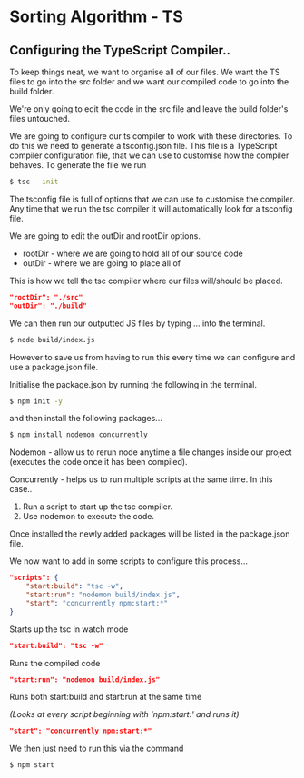 # Sorting Algorithm - TS

## Configuring the TypeScript Compiler..

To keep things neat, we want to organise all of our files. We want the TS files to go into the src folder and we want our compiled code to go into the build folder.

We're only going to edit the code in the src file and leave the build folder's files untouched.

We are going to configure our ts compiler to work with these directories.
To do this we need to generate a tsconfig.json file. This file is a TypeScript compiler configuration file, that we can use to customise how the compiler behaves.
To generate the file we run

```bash
$ tsc --init
```

The tsconfig file is full of options that we can use to customise the compiler.
Any time that we run the tsc compiler it will automatically look for a tsconfig file.

We are going to edit the outDir and rootDir options.

- rootDir - where we are going to hold all of our source code
- outDir - where we are going to place all of

This is how we tell the tsc compiler where our files will/should be placed.

```json
"rootDir": "./src"
"outDir": "./build"
```

We can then run our outputted JS files by typing ... into the terminal.

```bash
$ node build/index.js
```

However to save us from having to run this every time we can configure and use a package.json file.

Initialise the package.json by running the following in the terminal.

```bash
$ npm init -y
```

and then install the following packages...

```bash
$ npm install nodemon concurrently
```

Nodemon - allow us to rerun node anytime a file changes inside our project (executes the code once it has been compiled).

Concurrently - helps us to run multiple scripts at the same time. In this case..

1. Run a script to start up the tsc compiler.
2. Use nodemon to execute the code.

Once installed the newly added packages will be listed in the package.json file.

We now want to add in some scripts to configure this process...

```json
"scripts": {
    "start:build": "tsc -w",
    "start:run": "nodemon build/index.js",
    "start": "concurrently npm:start:*"
}
```

Starts up the tsc in watch mode

```json
"start:build": "tsc -w"
```

Runs the compiled code

```json
"start:run": "nodemon build/index.js"
```

Runs both start:build and start:run at the same time

_(Looks at every script beginning with 'npm:start:' and runs it)_

```json
"start": "concurrently npm:start:*"
```

We then just need to run this via the command

```bash
$ npm start
```
